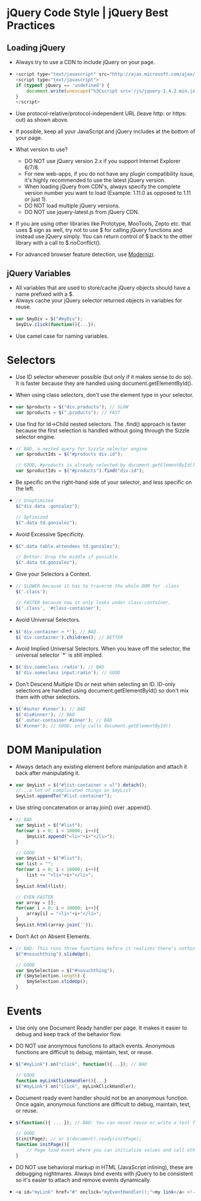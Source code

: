 # jQuery Code Style \| jQuery Best Practices

## Loading jQuery

* Always try to use a CDN to include jQuery on your page.
* ```js
  <script type="text/javascript" src="http://ajax.microsoft.com/ajax/jquery/jquery-1.4.2.min.js"></script>
  <script type="text/javascript">
  if (typeof jQuery == 'undefined') {
      document.write(unescape("%3Cscript src='/js/jquery-1.4.2.min.js' type='text/javascript'%3E%3C/script%3E"));
  }
  </script>
  ```
* Use protocol-relative/protocol-independent  URL \(leave http: or https: out\) as shown above.

* If possible, keep all your JavaScript and jQuery includes at the bottom of your page.

* What version to use?

  * DO NOT use jQuery version 2.x if you support Internet Explorer 6/7/8.
  * For new web-apps, if you do not have any plugin compatibility issue, it's highly recommended to use the latest jQuery version.
  * When loading jQuery from CDN's, always specify the complete version number you want to load \(Example: 1.11.0 as opposed to 1.11 or just 1\).
  * DO NOT load multiple jQuery versions.
  * DO NOT use jquery-latest.js from jQuery CDN.

* If you are using other libraries like Prototype, MooTools, Zepto etc. that uses $ sign as well, try not to use $ for calling jQuery functions and instead use jQuery simply. You can return control of $ back to the other library with a call to $.noConflict\(\).
* For advanced browser feature detection, use [Modernizr](https://modernizr.com/).

## jQuery Variables

* All variables that are used to store/cache jQuery objects should have a name prefixed with a $.
* Always cache your jQuery selector returned objects in variables for reuse.
* ```js
  var $myDiv = $("#myDiv");
  $myDiv.click(function(){...});
  ```
* Use camel case for naming variables.

# Selectors

* Use ID selector whenever possible \(but only if it makes sense to do so\). It is faster because they are handled using document.getElementById\(\).
* When using class selectors, don't use the element type in your selector.
* ```js
  var $products = $("div.products"); // SLOW
  var $products = $(".products"); // FAST
  ```
* Use find for Id-&gt;Child nested selectors. The .find\(\) approach is faster because the first selection is handled without going through the Sizzle selector engine.

* ```js
  // BAD, a nested query for Sizzle selector engine
  var $productIds = $("#products div.id");

  // GOOD, #products is already selected by document.getElementById() so only div.id needs to go through Sizzle selector engine
  var $productIds = $("#products").find("div.id");
  ```
* Be specific on the right-hand side of your selector, and less specific on the left.

* ```js
  // Unoptimized
  $("div.data .gonzalez");

  // Optimized
  $(".data td.gonzalez");
  ```
* Avoid Excessive Specificity.

* ```js
  $(".data table.attendees td.gonzalez");

  // Better: Drop the middle if possible.
  $(".data td.gonzalez");
  ```
* Give your Selectors a Context.

* ```js
  // SLOWER because it has to traverse the whole DOM for .class
  $('.class');

  // FASTER because now it only looks under class-container.
  $('.class', '#class-container');
  ```
* Avoid Universal Selectors.

* ```js
  $('div.container > *'); // BAD
  $('div.container').children(); // BETTER
  ```
* Avoid Implied Universal Selectors. When you leave off the selector, the universal selector \`\*\` is still implied.

* ```js
  $('div.someclass :radio'); // BAD
  $('div.someclass input:radio'); // GOOD
  ```
* Don’t Descend Multiple IDs or nest when selecting an ID. ID-only selections are handled using document.getElementById\(\) so don't mix them with other selectors.

* ```js
  $('#outer #inner'); // BAD
  $('div#inner'); // BAD
  $('.outer-container #inner'); // BAD
  $('#inner'); // GOOD, only calls document.getElementById()
  ```

# DOM Manipulation

* Always detach any existing element before manipulation and attach it back after manipulating it.
* ```js
  var $myList = $("#list-container > ul").detach();
  //...a lot of complicated things on $myList
  $myList.appendTo("#list-container");
  ```
* Use string concatenation or array.join\(\) over .append\(\).

* ```js
  // BAD
  var $myList = $("#list");
  for(var i = 0; i < 10000; i++){
      $myList.append("<li>"+i+"</li>");
  }

  // GOOD
  var $myList = $("#list");
  var list = "";
  for(var i = 0; i < 10000; i++){
      list += "<li>"+i+"</li>";
  }
  $myList.html(list);

  // EVEN FASTER
  var array = [];
  for(var i = 0; i < 10000; i++){
      array[i] = "<li>"+i+"</li>";
  }
  $myList.html(array.join(''));
  ```
* Don’t Act on Absent Elements.

* ```js
  // BAD: This runs three functions before it realizes there's nothing in the selection
  $("#nosuchthing").slideUp();

  // GOOD
  var $mySelection = $("#nosuchthing");
  if ($mySelection.length) {
      $mySelection.slideUp();
  }
  ```

# Events

* Use only one Document Ready handler per page. It makes it easier to debug and keep track of the behavior flow.
* DO NOT use anonymous functions to attach events. Anonymous functions are difficult to debug, maintain, test, or reuse.
* ```js
  $("#myLink").on("click", function(){...}); // BAD

  // GOOD
  function myLinkClickHandler(){...}
  $("#myLink").on("click", myLinkClickHandler);
  ```
* Document ready event handler should not be an anonymous function. Once again, anonymous functions are difficult to debug, maintain, test, or reuse.

* ```js
  $(function(){ ... }); // BAD: You can never reuse or write a test for this function.

  // GOOD
  $(initPage); // or $(document).ready(initPage);
  function initPage(){
      // Page load event where you can initialize values and call other initializers.
  }
  ```
* DO NOT use behavioral markup in HTML \(JavaScript inlining\), these are debugging nightmares. Always bind events with jQuery to be consistent so it's easier to attach and remove events dynamically.

* ```php
  <a id="myLink" href="#" onclick="myEventHandler();">my link</a> <!-- BAD -->
  ```



